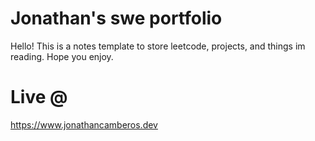 # Jonathan's swe portfolio

Hello! This is a notes template to store leetcode, projects, and things im reading.
Hope you enjoy.

# Live @
https://www.jonathancamberos.dev
